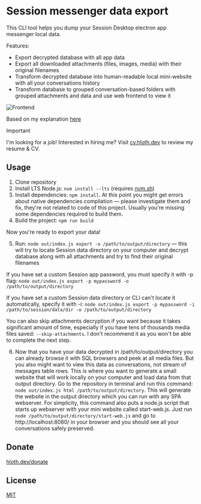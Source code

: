 # Session messenger data export

This CLI tool helps you dump your Session Desktop electron app messenger local data.

Features:

- Export decrypted database with all app data
- Export all downloaded attachments (files, images, media) with their original filenames
- Transform decrypted database into human-readable local mini-website with all your conversations history
- Transform database to grouped conversation-based folders with grouped attachments and data and use web frontend to view it

![Frontend](https://github.com/user-attachments/assets/9c0989bc-1e55-4bd0-be31-241be5382e60)

Based on my explanation [here](https://gist.github.com/VityaSchel/0d4dcf2ada60c3e1b05bd7ef15f0cfd1)

> [!IMPORTANT]
> I'm looking for a job! Interested in hiring me? Visit [cv.hloth.dev](https://cv.hloth.dev) to review my resume & CV.

## Usage

1. Clone repository
2. Install LTS Node.js: `nvm install --lts` (requires [nvm.sh](https://nvm.sh))
3. Install dependencies: `npm install`. At this point you might get errors about native dependencies compilation — please investigate them and fix, they're not related to code of this project. Usually you're missing some dependencies required to build them.
4. Build the project: `npm run build`

Now you're ready to export your data!

5. Run: `node out/index.js export -o /path/to/output/directory` — this will try to locate Session data directory on your computer and decrypt database along with all attachments and try to find their original filenames

If you have set a custom Session app password, you must specify it with -p flag: `node out/index.js export -p mypassword -o /path/to/output/directory`

If you have set a custom Session data directory or CLI can't locate it automatically, specify it with -i: `node out/index.js export -p mypassword -i /path/to/session/data/dir -o /path/to/output/directory`

You can also skip attachments decryption if you want because it takes significant amount of time, especially if you have tens of thousands media files saved: `--skip-attachments`. I don't recommend it as you won't be able to complete the next step.

6. Now that you have your data decrypted in /path/to/output/directory you can already browse it with SQL browsers and peek at all media files. But you also might want to view this data as conversations, not stream of messages table rows. This is where you want to generate a small website that will work locally on your computer and load data from that output directory. Go to the repository in terminal and run this command: `node out/index.js html /path/to/output/directory`. This will generate the website in the output directory which you can run with any SPA webserver. For simplicity, this command also puts a node.js script that starts up webserver with your mini website called start-web.js. Just run `node /path/to/output/directory/start-web.js` and go to http://localhost:8080/ in your browser and you should see all your conversations safely preserved.

## Donate

[hloth.dev/donate](https://hloth.dev/donate)

## License

[MIT](./LICENSE.md)
